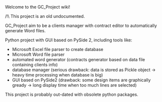 Welcome to the GC_Project wiki!

/!\ This project is an old undocumented.

GC_Project aim to be a clients manager with contract editor to automatically generate Word files.

Python project with GUI based on PySide 2, including tools like:

- Microsoft Excel file parser to create database
- Microsoft Word file parser
- automated word generator (contracts generator based on data file containing clients info)
- database manager (serious drawback: data is stored as Pickle object -> heavy time processing when database is big)
- GUI based on PySide2 (drawback: some design items are graphically gready -> long display time when too much lines are selected)

This project is probably out-dated with obsolete python packages.

